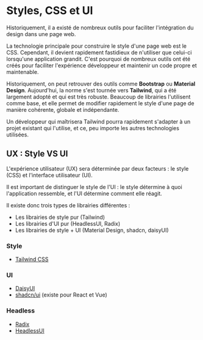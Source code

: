 # Styles, CSS et UI

Historiquement, il a existé de nombreux outils pour faciliter l'intégration du design dans une page web.

La technologie principale pour construire le style d'une page web est le CSS. Cependant, il devient rapidement fastidieux de n'utiliser que celui-ci lorsqu'une application grandit. C'est pourquoi de nombreux outils ont été créés pour faciliter l'expérience développeur et maintenir un code propre et maintenable.

Historiquement, on peut retrouver des outils comme **Bootstrap** ou **Material Design**. Aujourd'hui, la norme s'est tournée vers **Tailwind**, qui a été largement adopté et qui est très robuste.
Beaucoup de librairies l'utilisent comme base, et elle permet de modifier rapidement le style d'une page de manière cohérente, globale et indépendante.

Un développeur qui maîtrisera Tailwind pourra rapidement s'adapter à un projet existant qui l'utilise, et ce, peu importe les autres technologies utilisées.

## UX : Style VS UI

L'expérience utilisateur (UX) sera déterminée par deux facteurs : le style (CSS) et l'interface utilisateur (UI).

Il est important de distinguer le style de l'UI : le style détermine à quoi l'application ressemble, et l'UI détermine comment elle réagit.

Il existe donc trois types de librairies différentes :

- Les librairies de style pur (Tailwind)
- Les librairies d'UI pur (HeadlessUI, Radix)
- Les librairies de style + UI (Material Design, shadcn, daisyUI)

### Style

- [Tailwind CSS](https://tailwindcss.com/)

### UI

- [DaisyUI](https://daisyui.com/)
- [shadcn/ui](https://ui.shadcn.com/) (existe pour React et Vue)

### Headless

- [Radix](https://www.radix-ui.com/)
- [HeadlessUI](https://headlessui.com/)
